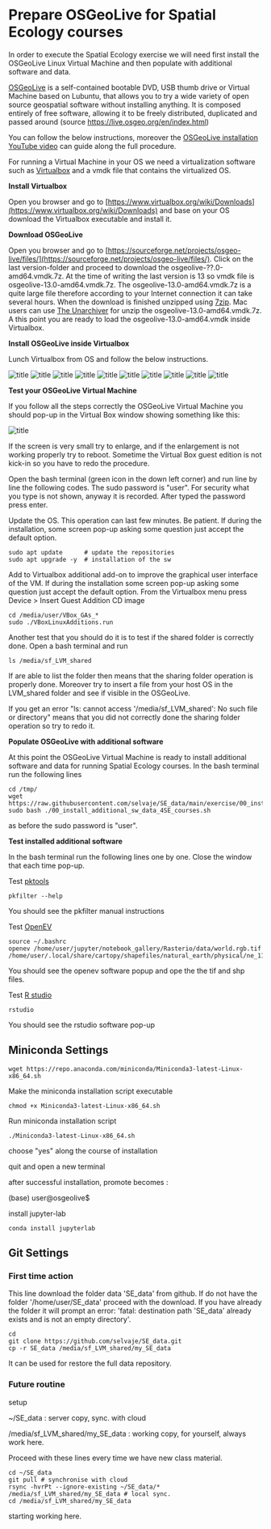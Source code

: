 # Prepare OSGeoLive for Spatial Ecology courses


In order to execute the Spatial Ecology exercise we will need first install the OSGeoLive Linux Virtual Machine and then populate with additional software and data.

[OSGeoLive](https://live.osgeo.org/en/index.html) is a self-contained bootable DVD, USB thumb drive or Virtual Machine based on Lubuntu, that allows you to try a wide variety of open source geospatial software without installing anything. It is composed entirely of free software, allowing it to be freely distributed, duplicated and passed around (source https://live.osgeo.org/en/index.html)

You can follow the below instructions, moreover the [OSGeoLive installation YouTube video](https://youtu.be/wnRkkpaxqBU) can guide along the full procedure.  

For running a Virtual Machine in your OS we need a virtualization software such as [Virtualbox](https://www.virtualbox.org/) and a vmdk file that contains the virtualized OS.

**Install Virtualbox**

Open you browser and go to [https://www.virtualbox.org/wiki/Downloads](https://www.virtualbox.org/wiki/Downloads) and base on your OS download the Virtualbox executable and install it. 

**Download OSGeoLive**

Open you browser and go to [https://sourceforge.net/projects/osgeo-live/files/](https://sourceforge.net/projects/osgeo-live/files/). Click on the last version-folder and proceed to  download the osgeolive-??.0-amd64.vmdk.7z. At the time of writing the last version is 13 so vmdk file is osgeolive-13.0-amd64.vmdk.7z. The osgeolive-13.0-amd64.vmdk.7z is a quite large file therefore according to your Internet connection it can take several hours. When the download is finished unzipped using [7zip](https://www.7-zip.org). Mac users can use [The Unarchiver](https://apps.apple.com/in/app/the-unarchiver/id425424353?mt=12) for unzip the osgeolive-13.0-amd64.vmdk.7z. A this point you are ready to load the osgeolive-13.0-amd64.vmdk inside Virtualbox.

**Install OSGeoLive inside Virtualbox**

Lunch Virtualbox from OS and follow the below instructions. 

![title](Installation_vm_osgeo-live13_p0.png)
![title](Installation_vm_osgeo-live13_p1.png)
![title](Installation_vm_osgeo-live13_p2.png)
![title](Installation_vm_osgeo-live13_p3.png)
![title](Installation_vm_osgeo-live13_p4.png)
![title](Installation_vm_osgeo-live13_p5.png)
![title](Installation_vm_osgeo-live13_p6.png)
![title](Installation_vm_osgeo-live13_p7.png)
![title](Installation_vm_osgeo-live13_p8.png)
![title](Installation_vm_osgeo-live13_p9.png)

**Test your OSGeoLive Virtual Machine**

If you follow all the steps correctly the OSGeoLive Virtual Machine you should pop-up in the Virtual Box window showing something like this:

![title](Installation_vm_osgeo-live13_p10.png)

If the screen is very small try to enlarge, and if the enlargement is not working properly try to reboot. Sometime the Virtual Box guest edition is not kick-in so you have to redo the procedure. 

Open the bash terminal (green icon in the down left corner) and run line by line the following codes. The sudo password is "user". For security what you type is not shown, anyway it is recorded. After typed the password press enter.

Update the OS. This operation can last few minutes. Be patient. If during the installation, some screen pop-up asking some question just accept the default option. 

    sudo apt update      # update the repositories
    sudo apt upgrade -y  # installation of the sw

Add to Virtualbox additional add-on to improve the graphical user interface of the VM.
If during the installation some screen pop-up asking some question just accept the default option.
From the Virtualbox menu press Device > Insert Guest Addition CD image

    cd /media/user/VBox_GAs_*
    sudo ./VBoxLinuxAdditions.run

Another test that you should do it is to test if the shared folder is correctly done. Open a bash terminal and run 

    ls /media/sf_LVM_shared
   
If are able to list the folder then means that the sharing folder operation is properly done. Moreover try to insert a file from your host OS in the LVM_shared folder and see if visible in the OSGeoLive. 

If you get an error "ls: cannot access '/media/sf_LVM_shared': No such file or directory" means that you did not correctly done the sharing folder operation so try to redo it.

**Populate OSGeoLive with additional software**

At this point the OSGeoLive Virtual Machine is ready to install additional software and data for running Spatial Ecology courses. In the bash terminal run the following lines 

    cd /tmp/
    wget https://raw.githubusercontent.com/selvaje/SE_data/main/exercise/00_install_additional_sw_data_4SE_courses.sh
    sudo bash ./00_install_additional_sw_data_4SE_courses.sh

as before the sudo password is "user".

**Test installed additional software**

In the bash terminal run the following lines one by one. Close the window that each time pop-up.

Test [pktools](http://pktools.nongnu.org/html/index.html)

    pkfilter --help
 
You should see the pkfilter manual instructions 
 
Test [OpenEV](http://openev.sourceforge.net)
 
    source ~/.bashrc
    openev /home/user/jupyter/notebook_gallery/Rasterio/data/world.rgb.tif /home/user/.local/share/cartopy/shapefiles/natural_earth/physical/ne_110m_land.shp

You should see the openev software popup and ope the the tif and shp files. 

Test  [R studio](https://rstudio.com)

    rstudio

You should see the rstudio software pop-up

## Miniconda Settings 

    wget https://repo.anaconda.com/miniconda/Miniconda3-latest-Linux-x86_64.sh

Make the miniconda installation script executable

    chmod +x Miniconda3-latest-Linux-x86_64.sh

Run miniconda installation script

    ./Miniconda3-latest-Linux-x86_64.sh

choose "yes" along the course of installation

quit and open a new terminal

after successful installation, promote becomes :  

   (base) user@osgeolive$
    
install jupyter-lab    
    
    conda install jupyterlab     

## Git Settings 

### First time action 

This line download the folder data 'SE\_data' from github. If do not have the folder '/home/user/SE\_data' proceed with the download. If you have already the folder it will prompt an error: 'fatal: destination path 'SE_data' already exists and is not an empty directory'.

    cd 
    git clone https://github.com/selvaje/SE_data.git 
    cp -r SE_data /media/sf_LVM_shared/my_SE_data
    
It can be used for restore the full data repository.

### Future routine 

setup

~/SE_data : server copy, sync. with cloud

/media/sf\_LVM\_shared/my\_SE\_data : working copy, for yourself, always work here. 


Proceed with these lines every time we have new class material.

    cd ~/SE_data
    git pull # synchronise with cloud  
    rsync -hvrPt --ignore-existing ~/SE_data/* /media/sf_LVM_shared/my_SE_data # local sync.
    cd /media/sf_LVM_shared/my_SE_data

starting working here.
